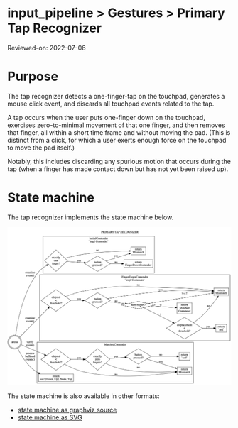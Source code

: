 # input_pipeline > Gestures > Primary Tap Recognizer

Reviewed-on: 2022-07-06

# Purpose

The tap recognizer detects a one-finger-tap on the touchpad, generates a mouse click event, and discards all touchpad events related to the tap.

A tap occurs when the user puts one-finger down on the touchpad, exercises zero-to-minimal movement of that one finger, and then removes that finger, all within a short time frame and without moving the pad. (This is distinct from a click, for which a user exerts enough force on the touchpad to move the pad itself.)

Notably, this includes discarding any spurious motion that occurs during the tap (when a finger has made contact down but has not yet been raised up).

# State machine

The tap recognizer implements the state machine below.

![recognizer state machine](primary_tap_state_machine.png)

The state machine is also available in other formats:

- [state machine as graphviz source](primary_tap_state_machine.dot)
- [state machine as SVG](primary_tap_state_machine.svg)
